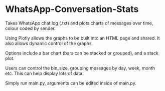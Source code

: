 # WhatsApp-Conversation-Stats
Takes WhatsApp chat log (.txt) and plots charts of messages over time, colour coded by sender.

Using Plotly allows the graphs to be built into an HTML page and shared. It also allows dynamic control of the graphs.

Options include a bar chart (bars can be stacked or grouped), and a stack plot.

Users can control the bin_size, grouping messages by day, week, month etc. This can help display lots of data.

Simply run main.py, arguments can be edited inside of main.py.